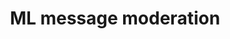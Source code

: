 ---
title: ML message moderation
emoji: 🤳 📨 → ✅
colorFrom: indigo
colorTo: red
sdk: streamlit
sdk_version: 1.10.0
python_version: 3.9
app_file: src/app.py
pinned: false
---